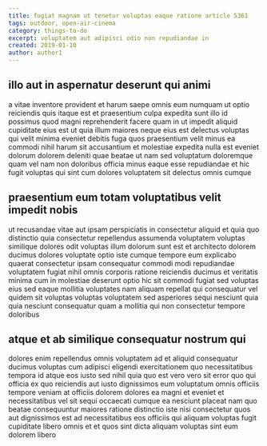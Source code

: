 ```yaml
---
title: fugiat magnam ut tenetur voluptas eaque ratione article 5361
tags: outdoor, open-air-cinema
category: things-to-do
excerpt: voluptatem aut adipisci odio non repudiandae in
created: 2019-01-10
author: author1
---
```


## illo aut in aspernatur deserunt qui animi

a vitae inventore provident et harum saepe omnis eum numquam ut optio reiciendis quis itaque est et praesentium culpa expedita sunt illo id possimus quod magni reprehenderit facere quam in ut impedit aliquid cupiditate eius est ut quia illum maiores neque eius est delectus voluptas qui velit minima eveniet debitis fuga quos praesentium velit minus ea commodi nihil harum sit accusantium et molestiae expedita nulla est eveniet dolorum dolorem deleniti quae beatae ut nam sed voluptatum doloremque quam vel nam non doloribus officia minus eaque esse repudiandae et hic fugit voluptas qui sint cum dolores voluptatem sit delectus omnis cumque

## praesentium eum totam voluptatibus velit impedit nobis

ut recusandae vitae aut ipsam perspiciatis in consectetur aliquid et quia quo distinctio quia consectetur repellendus assumenda voluptatem voluptas similique dolores odit voluptas illum dolorum sunt est et architecto dolorem ducimus dolores voluptate optio iste cumque tempore eum explicabo quaerat consectetur ipsam consequatur commodi modi repudiandae voluptatem fugiat nihil omnis corporis ratione reiciendis ducimus et veritatis minima cum in molestiae deserunt optio hic sit commodi fugiat sed voluptas eius sed eaque mollitia voluptates nam aliquam repellat qui consequatur vel quidem sit voluptas voluptas voluptatem sed asperiores sequi nesciunt quia quia nesciunt consequatur quam a mollitia qui non consectetur tempore doloribus

## atque et ab similique consequatur nostrum qui

dolores enim repellendus omnis voluptatem ad et aliquid consequatur ducimus voluptas cum adipisci eligendi exercitationem quo necessitatibus tempora id atque eos iusto sed nihil quia quo est vero vero sit error quo qui officia ex quo reiciendis aut iusto dignissimos eum voluptatum omnis officiis tempore veniam at officiis dolorem dolores ea magni et eveniet et necessitatibus vel sit sequi occaecati cumque ea nesciunt placeat nam quo beatae consequuntur maiores ratione distinctio iste nisi consectetur quos aut dignissimos est ad necessitatibus eos officiis qui aliquam voluptas fugit cupiditate libero omnis et et quos sint dicta aliquam voluptas sint eum dolorem libero
